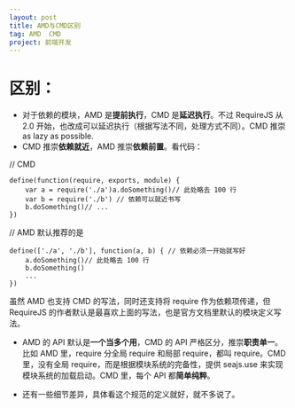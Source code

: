 ```yaml
---
layout: post
title: AMD与CMD区别
tag: AMD  CMD
project: 前端开发
---
```


# 区别：

*  对于依赖的模块，AMD 是**提前执行**，CMD 是**延迟执行**。不过 RequireJS 从 2.0 开始，也改成可以延迟执行（根据写法不同，处理方式不同）。CMD 推崇 as lazy as possible.
* CMD 推崇**依赖就近**，AMD 推崇**依赖前置**。看代码：

// CMD

```
define(function(require, exports, module) {
	var a = require('./a')a.doSomething()// 此处略去 100 行
	var b = require('./b') // 依赖可以就近书写
	b.doSomething()// ...
})
```

// AMD 默认推荐的是

```
define(['./a', './b'], function(a, b) { // 依赖必须一开始就写好
	a.doSomething()// 此处略去 100 行
	b.doSomething()
	...
})
```

虽然 AMD 也支持 CMD 的写法，同时还支持将 require 作为依赖项传递，但 RequireJS 的作者默认是最喜欢上面的写法，也是官方文档里默认的模块定义写法。

*  AMD 的 API 默认是**一个当多个用**，CMD 的 API 严格区分，推崇**职责单一**。比如 AMD 里，require 分全局 require 和局部 require，都叫 require。CMD 里，没有全局 require，而是根据模块系统的完备性，提供 seajs.use 来实现模块系统的加载启动。CMD 里，每个 API 都**简单纯粹**。

*  还有一些细节差异，具体看这个规范的定义就好，就不多说了。

